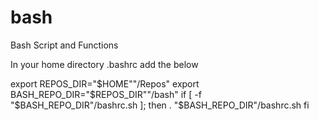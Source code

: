 # bash
Bash Script and Functions

In your home directory .bashrc add the below

export REPOS_DIR="$HOME""/Repos"
export BASH_REPO_DIR="$REPOS_DIR""/bash"
if [ -f "$BASH_REPO_DIR"/bashrc.sh ]; then
    . "$BASH_REPO_DIR"/bashrc.sh
fi
